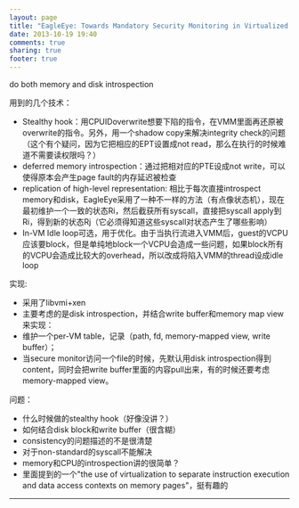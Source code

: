 ```yaml
---
layout: page
title: "EagleEye: Towards Mandatory Security Monitoring in Virtualized Datacenter Environment"
date: 2013-10-19 19:40
comments: true
sharing: true
footer: true
---
```


do both memory and disk introspection

用到的几个技术：

* Stealthy hook：用CPUIDoverwrite想要下陷的指令，在VMM里面再还原被overwrite的指令。另外，用一个shadow copy来解决integrity check的问题（这个有个疑问，因为它把相应的EPT设置成not read，那么在执行的时候难道不需要读权限吗？）
* deferred memory introspection：通过把相对应的PTE设成not write，可以使得原本会产生page fault的内存延迟被检查
* replication of high-level representation: 相比于每次直接introspect memory和disk，EagleEye采用了一种不一样的方法（有点像状态机），现在最初维护一个一致的状态Ri，然后截获所有syscall，直接把syscall apply到Ri，得到新的状态Rj（它必须得知道这些syscall对状态产生了哪些影响）
* In-VM Idle loop可选，用于优化。由于当执行流进入VMM后，guest的VCPU应该要block，但是单纯地block一个VCPU会造成一些问题，如果block所有的VCPU会造成比较大的overhead，所以改成将陷入VMM的thread设成idle loop

实现:

* 采用了libvmi+xen
* 主要考虑的是disk introspection，并结合write buffer和memory map view来实现：
* 维护一个per-VM table，记录（path, fd, memory-mapped view, write buffer）；
* 当secure monitor访问一个file的时候，先默认用disk introspection得到content，同时会把write buffer里面的内容pull出来，有的时候还要考虑memory-mapped view。

问题：

* 什么时候做的stealthy hook（好像没讲？）
* 如何结合disk block和write buffer（很含糊）
* consistency的问题描述的不是很清楚
* 对于non-standard的syscall不能解决
* memory和CPU的introspection讲的很简单？
* 里面提到的一个"the use of virtualization to separate instruction execution and data access contexts on memory pages"，挺有趣的

------
